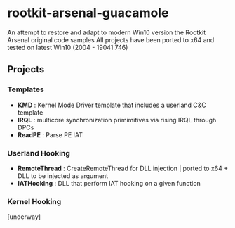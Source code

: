 # rootkit-arsenal-guacamole
An attempt to restore and adapt to modern Win10 version the Rootkit Arsenal original code samples
All projects have been ported to x64 and tested on latest Win10 (2004 - 19041.746)

## Projects 

### Templates

* **KMD** : Kernel Mode Driver template that includes a userland C&C template 
* **IRQL** : multicore synchronization primimitives via rising IRQL through DPCs  
* **ReadPE** : Parse PE IAT 

### Userland Hooking
* **RemoteThread** : CreateRemoteThread for DLL injection | ported to x64 + DLL to be injected as argument
* **IATHooking** : DLL that perform IAT hooking on a given function

### Kernel Hooking
[underway]
